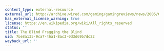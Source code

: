 ```yaml
---
content_type: external-resource
external_url: http://archive.wired.com/gaming/gamingreviews/news/2005/03/66879?currentPage=all
has_external_license_warning: true
license: https://en.wikipedia.org/wiki/All_rights_reserved
status: ''
title: The Blind Fragging the Blind
uid: 7be8a135-9ca7-46a1-8ac3-0d3d69b7dc22
wayback_url: ''
---
```

